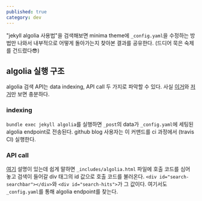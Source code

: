 ```yaml
---
published: true
category: dev
---
```

"jekyll algolia 사용법"을 검색해보면 minima theme에 `_config.yaml`을 수정하는 방법만 나와서
내부적으로 어떻게 돌아가는지 찾아본 결과를 공유한다.
(드디어 묵은 숙제를 건드렸다😎)

## algolia 실행 구조

algolia 검색 API는 data indexing, API call 두 가지로 파악할 수 있다. 사실 [이거](https://github.com/algolia/jekyll-algolia)와 [저거](https://github.com/algolia/jekyll-algolia-example)만 보면 충분하다.


### indexing

`bundle exec jekyll algolia`를 실행하면 `_post`의 data가 `_config.yaml`에 세팅된 algolia endpoint로 전송된다.
github blog 사용자는 이 커맨드를 ci 과정에서 (travis CI) 실행한다.

### API call

[여기](https://community.algolia.com/jekyll-algolia/blog.html) 설명이 있는데 쉽게 말하면 `_includes/algolia.html` 파일에 호출 코드를 심어 놓고 검색이 들어갈 div 태그의 id 값으로 호출 코드를 불러온다. `<div id="search-searchbar"></div>`와 `<div id="search-hits">`가 그 값이다. 여기서도 `_config.yaml`를 통해 algolia endpoint를 찾는다.
